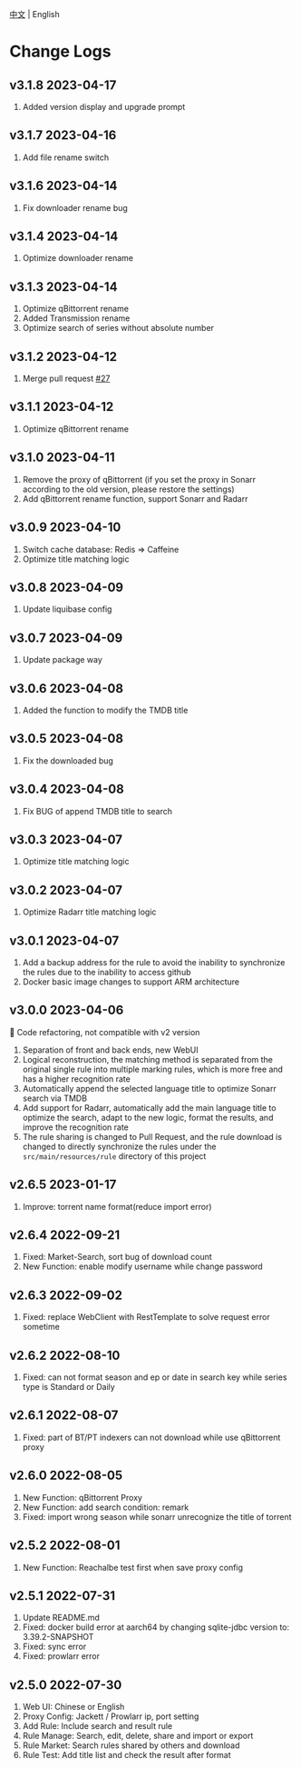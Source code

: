 
[中文](https://github.com/LuckyPuppy514/jproxy/blob/main/changelog.md) | English

# Change Logs

## v3.1.8 2023-04-17

1. Added version display and upgrade prompt

## v3.1.7 2023-04-16

1. Add file rename switch

## v3.1.6 2023-04-14

1. Fix downloader rename bug

## v3.1.4 2023-04-14

1. Optimize downloader rename

## v3.1.3 2023-04-14

1. Optimize qBittorrent rename
2. Added Transmission rename
3. Optimize search of series without absolute number

## v3.1.2 2023-04-12

1. Merge pull request [#27](https://github.com/LuckyPuppy514/jproxy/pull/27)

## v3.1.1 2023-04-12

1. Optimize qBittorrent rename

## v3.1.0 2023-04-11

1. Remove the proxy of qBittorrent (if you set the proxy in Sonarr according to the old version, please restore the settings)
2. Add qBittorrent rename function, support Sonarr and Radarr

## v3.0.9 2023-04-10

1. Switch cache database: Redis => Caffeine
2. Optimize title matching logic

## v3.0.8 2023-04-09

1. Update liquibase config

## v3.0.7 2023-04-09

1. Update package way

## v3.0.6 2023-04-08

1. Added the function to modify the TMDB title

## v3.0.5 2023-04-08

1. Fix the downloaded bug

## v3.0.4 2023-04-08

1. Fix BUG of append TMDB title to search

## v3.0.3 2023-04-07

1. Optimize title matching logic

## v3.0.2 2023-04-07

1. Optimize Radarr title matching logic

## v3.0.1 2023-04-07

1. Add a backup address for the rule to avoid the inability to synchronize the rules due to the inability to access github
2. Docker basic image changes to support ARM architecture

## v3.0.0 2023-04-06

🚨 Code refactoring, not compatible with v2 version

1. Separation of front and back ends, new WebUI
2. Logical reconstruction, the matching method is separated from the original single rule into multiple marking rules, which is more free and has a higher recognition rate
3. Automatically append the selected language title to optimize Sonarr search via TMDB
4. Add support for Radarr, automatically add the main language title to optimize the search, adapt to the new logic, format the results, and improve the recognition rate
5. The rule sharing is changed to Pull Request, and the rule download is changed to directly synchronize the rules under the `src/main/resources/rule` directory of this project

## v2.6.5 2023-01-17

1. Improve: torrent name format(reduce import error)

## v2.6.4 2022-09-21

1. Fixed: Market-Search, sort bug of download count
2. New Function: enable modify username while change password

## v2.6.3 2022-09-02

1. Fixed: replace WebClient with RestTemplate to solve request error sometime

## v2.6.2 2022-08-10

1. Fixed: can not format season and ep or date in search key while series type is Standard or Daily

## v2.6.1 2022-08-07

1. Fixed: part of BT/PT indexers can not download while use qBittorrent proxy

## v2.6.0 2022-08-05

1. New Function: qBittorrent Proxy
2. New Function: add search condition: remark
3. Fixed: import wrong season while sonarr unrecognize the title of torrent

## v2.5.2 2022-08-01

1. New Function: Reachalbe test first when save proxy config

## v2.5.1 2022-07-31

1. Update README.md
2. Fixed: docker build error at aarch64 by changing sqlite-jdbc version to: 3.39.2-SNAPSHOT
3. Fixed: sync error
4. Fixed: prowlarr error

## v2.5.0 2022-07-30

1. Web UI: Chinese or English
2. Proxy Config: Jackett / Prowlarr ip, port setting
3. Add Rule: Include search and result rule
4. Rule Manage: Search, edit, delete, share and import or export
5. Rule Market: Search rules shared by others and download
6. Rule Test: Add title list and check the result after format

